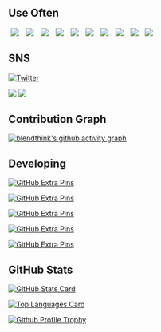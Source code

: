 ## Use Often

<a href="https://github.com/android"><img src="https://avatars.githubusercontent.com/u/32689599?s=50" hspace="5"/></a>
<a href="https://github.com/Kotlin"><img src="https://avatars.githubusercontent.com/u/1446536?s=50" hspace="5"/></a>
<a href="https://github.com/Flutter"><img src="https://avatars.githubusercontent.com/u/14101776?s=50" hspace="5"/></a>
<a href="https://github.com/Docker"><img src="https://avatars.githubusercontent.com/u/5429470?s=50" hspace="5"/></a>
<a href="https://github.com/laravel"><img src="https://avatars.githubusercontent.com/u/958072?s=50" hspace="5"/></a>
<a href="https://github.com/php"><img src="https://avatars.githubusercontent.com/u/25158?s=50" hspace="5"/></a>
<a href="https://github.com/python"><img src="https://avatars.githubusercontent.com/u/1525981?s=50" hspace="5"/></a>
<a href="https://github.com/google"><img src="https://avatars.githubusercontent.com/u/1342004?s=50" hspace="5"/></a>
<a href="https://github.com/firebase"><img src="https://avatars.githubusercontent.com/u/1335026?s=50" hspace="5"/></a>
<a href="https://github.com/aws"><img src="https://avatars.githubusercontent.com/u/2232217?s=50" hspace="5"/></a>


## SNS

[![Twitter](https://img.shields.io/twitter/follow/blendthink?style=social)](https://twitter.com/intent/follow?screen_name=blendthink)

<a href="http://qiita.com/blendthink"><img src="https://qiita-badge.apiapi.app/s/blendthink/contributions.svg"/></a>
<a href="http://qiita.com/blendthink"><img src="https://qiita-badge.apiapi.app/s/blendthink/followers.svg"/></a>

## Contribution Graph

[![blendthink's github activity graph](https://activity-graph.herokuapp.com/graph?username=blendthink&theme=github)](https://github.com/ashutosh00710/github-readme-activity-graph)

## Developing

[![GitHub Extra Pins](https://github-readme-stats.vercel.app/api/pin/?username=blendthink&repo=flutter-mobile-template&theme=tokyonight)](https://github.com/blendthink/flutter-mobile-template)

[![GitHub Extra Pins](https://github-readme-stats.vercel.app/api/pin/?username=blendthink&repo=flutter-mobile-lints&theme=tokyonight)](https://github.com/blendthink/flutter-mobile-lints)

[![GitHub Extra Pins](https://github-readme-stats.vercel.app/api/pin/?username=blendthink&repo=flutter-snippets&theme=tokyonight)](https://github.com/blendthink/flutter-snippets)

[![GitHub Extra Pins](https://github-readme-stats.vercel.app/api/pin/?username=blendthink&repo=temporalobe&theme=tokyonight)](https://github.com/blendthink/temporalobe)

[![GitHub Extra Pins](https://github-readme-stats.vercel.app/api/pin/?username=blendthink&repo=android-diff-action&theme=tokyonight)](https://github.com/blendthink/android-diff-action)

## GitHub Stats

[![GitHub Stats Card](https://github-readme-stats.vercel.app/api?username=blendthink&count_private=true&show_icons=true&theme=tokyonight)](https://github.com/anuraghazra/github-readme-stats#github-stats-card)

[![Top Languages Card](https://github-readme-stats.vercel.app/api/top-langs/?username=blendthink&theme=tokyonight&layout=compact)](https://github.com/anuraghazra/github-readme-stats#top-languages-card)

[![Github Profile Trophy](https://github-profile-trophy.vercel.app/?username=blendthink&theme=nord&margin-w=15)](https://github.com/ryo-ma/github-profile-trophy)  
